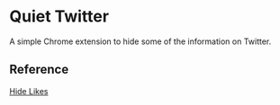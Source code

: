 # Quiet Twitter

A simple Chrome extension to hide some of the information on Twitter.

## Reference

[Hide Likes](https://www.hidelikes.com/ "Hide Likes")  
